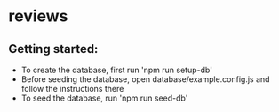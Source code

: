 # reviews

## Getting started:
* To create the database, first run 'npm run setup-db'
* Before seeding the database, open database/example.config.js and follow the instructions there
* To seed the database, run 'npm run seed-db'